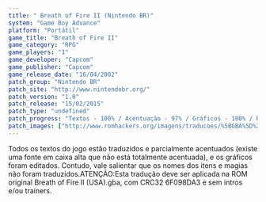 ```yaml
---
title: " Breath of Fire II (Nintendo BR)"
system: "Game Boy Advance"
platform: "Portátil"
game_title: "Breath of Fire II"
game_category: "RPG"
game_players: "1"
game_developer: "Capcom"
game_publisher: "Capcom"
game_release_date: "16/04/2002"
patch_group: "Nintendo BR"
patch_site: "http://www.nintendobr.org/"
patch_version: "1.0"
patch_release: "15/02/2015"
patch_type: "undefined"
patch_progress: "Textos - 100% / Acentuação - 97% / Gráficos - 100% / Revisão - 100%"
patch_images: ["http://www.romhackers.org/imagens/traducoes/%5BGBA%5D%20Breath%20of%20Fire%20II%20-%20Nintendo%20BR%20-%201.png","http://www.romhackers.org/imagens/traducoes/%5BGBA%5D%20Breath%20of%20Fire%20II%20-%20Nintendo%20BR%20-%202.png","http://www.romhackers.org/imagens/traducoes/%5BGBA%5D%20Breath%20of%20Fire%20II%20-%20Nintendo%20BR%20-%203.png"]
---
```

Todos os textos do jogo estão traduzidos e parcialmente acentuados (existe uma fonte em caixa alta que não está totalmente acentuada), e os gráficos foram editados. Contudo, vale salientar que os nomes dos itens e magias não foram traduzidos.ATENÇÃO:Esta tradução deve ser aplicada na ROM original Breath of Fire II (USA).gba, com CRC32 6F098DA3 e sem intros e/ou trainers.
